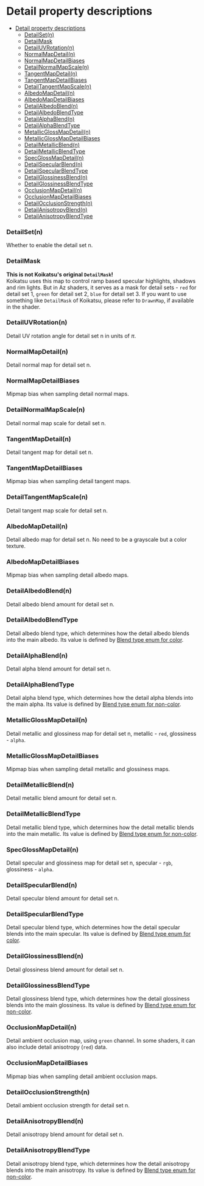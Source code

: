 # Detail property descriptions

- [Detail property descriptions](#detail-property-descriptions)
    - [DetailSet(n)](#detailsetn)
    - [DetailMask](#detailmask)
    - [DetailUVRotation(n)](#detailuvrotationn)
    - [NormalMapDetail(n)](#normalmapdetailn)
    - [NormalMapDetailBiases](#normalmapdetailbiases)
    - [DetailNormalMapScale(n)](#detailnormalmapscalen)
    - [TangentMapDetail(n)](#tangentmapdetailn)
    - [TangentMapDetailBiases](#tangentmapdetailbiases)
    - [DetailTangentMapScale(n)](#detailtangentmapscalen)
    - [AlbedoMapDetail(n)](#albedomapdetailn)
    - [AlbedoMapDetailBiases](#albedomapdetailbiases)
    - [DetailAlbedoBlend(n)](#detailalbedoblendn)
    - [DetailAlbedoBlendType](#detailalbedoblendtype)
    - [DetailAlphaBlend(n)](#detailalphablendn)
    - [DetailAlphaBlendType](#detailalphablendtype)
    - [MetallicGlossMapDetail(n)](#metallicglossmapdetailn)
    - [MetallicGlossMapDetailBiases](#metallicglossmapdetailbiases)
    - [DetailMetallicBlend(n)](#detailmetallicblendn)
    - [DetailMetallicBlendType](#detailmetallicblendtype)
    - [SpecGlossMapDetail(n)](#specglossmapdetailn)
    - [DetailSpecularBlend(n)](#detailspecularblendn)
    - [DetailSpecularBlendType](#detailspecularblendtype)
    - [DetailGlossinessBlend(n)](#detailglossinessblendn)
    - [DetailGlossinessBlendType](#detailglossinessblendtype)
    - [OcclusionMapDetail(n)](#occlusionmapdetailn)
    - [OcclusionMapDetailBiases](#occlusionmapdetailbiases)
    - [DetailOcclusionStrength(n)](#detailocclusionstrengthn)
    - [DetailAnisotropyBlend(n)](#detailanisotropyblendn)
    - [DetailAnisotropyBlendType](#detailanisotropyblendtype)

### DetailSet(n)
Whether to enable the detail set n.

### DetailMask
**This is not Koikatsu's original `DetailMask`!**\
Koikatsu uses this map to control ramp based specular highlights, shadows and rim lights. But in Az shaders, it serves as a mask for detail sets - `red`  for detail set 1, `green` for detail set 2, `blue` for detail set 3. If you want to use something like `DetailMask` of Koikatsu, please refer to `DrawnMap`, if available in the shader.

### DetailUVRotation(n)
Detail UV rotation angle for detail set n in units of $\pi$.

### NormalMapDetail(n)
Detail normal map for detail set n.

### NormalMapDetailBiases
Mipmap bias when sampling detail normal maps.

### DetailNormalMapScale(n)
Detail normal map scale for detail set n.

### TangentMapDetail(n)
Detail tangent map for detail set n.

### TangentMapDetailBiases
Mipmap bias when sampling detail tangent maps.

### DetailTangentMapScale(n)
Detail tangent map scale for detail set n.

### AlbedoMapDetail(n)
Detail albedo map for detail set n. No need to be a grayscale but a color texture.

### AlbedoMapDetailBiases
Mipmap bias when sampling detail albedo maps.

### DetailAlbedoBlend(n)
Detail albedo blend amount for detail set n.

### DetailAlbedoBlendType
Detail albedo blend type, which determines how the detail albedo blends into the main albedo. Its value is defined by [Blend type enum for color](blend_type.md#blend-type-enum-for-color).

### DetailAlphaBlend(n)
Detail alpha blend amount for detail set n.

### DetailAlphaBlendType
Detail alpha blend type, which determines how the detail alpha blends into the main alpha. Its value is defined by [Blend type enum for non-color](blend_type.md#blend-type-enum-for-non-color).

### MetallicGlossMapDetail(n)
Detail metallic and glossiness map for detail set n, metallic - `red`, glossiness - `alpha`.

### MetallicGlossMapDetailBiases
Mipmap bias when sampling detail metallic and glossiness maps.

### DetailMetallicBlend(n)
Detail metallic blend amount for detail set n.    

### DetailMetallicBlendType
Detail metallic blend type, which determines how the detail metallic blends into the main metallic. Its value is defined by [Blend type enum for non-color](blend_type.md#blend-type-enum-for-non-color).

### SpecGlossMapDetail(n)
Detail specular and glossiness map for detail set n, specular - `rgb`, glossiness - `alpha`.

### DetailSpecularBlend(n)
Detail specular blend amount for detail set n.

### DetailSpecularBlendType
Detail specular blend type, which determines how the detail specular blends into the main specular. Its value is defined by [Blend type enum for color](blend_type.md#blend-type-enum-for-color).

### DetailGlossinessBlend(n)
Detail glossiness blend amount for detail set n.

### DetailGlossinessBlendType
Detail glossiness blend type, which determines how the detail glossiness blends into the main glossiness. Its value is defined by [Blend type enum for non-color](blend_type.md#blend-type-enum-for-non-color).

### OcclusionMapDetail(n)
Detail ambient occlusion map, using `green` channel. In some shaders, it can also include detail anisotropy (`red`) data.

### OcclusionMapDetailBiases
Mipmap bias when sampling detail ambient occlusion maps.

### DetailOcclusionStrength(n)
Detail ambient occlusion strength for detail set n.

### DetailAnisotropyBlend(n)
Detail anisotropy blend amount for detail set n.

### DetailAnisotropyBlendType
Detail anisotropy blend type, which determines how the detail anisotropy blends into the main anisotropy. Its value is defined by [Blend type enum for non-color](blend_type.md#blend-type-enum-for-non-color).
